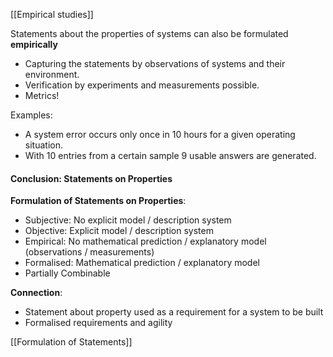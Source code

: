 [[Empirical studies]]

Statements about the properties of systems can also be formulated **empirically**
- Capturing the statements by observations of systems and their environment.
- Verification by experiments and measurements possible.
- Metrics!

Examples: 
- A system error occurs only once in 10 hours for a given operating situation. 
- With 10 entries from a certain sample 9 usable answers are generated.

#### Conclusion: Statements on Properties

**Formulation of Statements on Properties**:
- Subjective: No explicit model / description system
- Objective: Explicit model / description system
- Empirical: No mathematical prediction / explanatory model (observations / measurements)
- Formalised: Mathematical prediction / explanatory model
- Partially Combinable

**Connection**:
- Statement about property used as a requirement for a system to be built
- Formalised requirements and agility

[[Formulation of Statements]]
